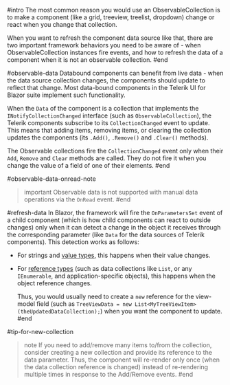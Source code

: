 #intro
The most common reason you would use an ObservableCollection is to make a component (like a grid, treeview, treelist, dropdown) change or react when you change that collection.

When you want to refresh the component data source like that, there are two important framework behaviors you need to be aware of - when ObservableCollection instances fire events, and how to refresh the data of a component when it is not an observable collection.
#end

#observable-data
Databound components can benefit from live data - when the data source collection changes, the components should update to reflect that change. Most data-bound components in the Telerik UI for Blazor suite implement such functionality.

When the `Data` of the component is a collection that implements the `INotifyCollectionChanged` interface (such as `ObservableCollection`), the Telerik components subscribe to its `CollectionChanged` event to update. This means that adding items, removing items, or clearing the collection updates the components (its `.Add()`, `.Remove()` and `.Clear()` methods).

The Observable collections fire the `CollectionChanged` event only when their `Add`, `Remove` and `Clear` methods are called. They do not fire it when you change the value of a field of one of their elements.
#end

#observable-data-onread-note
>important Observable data is not supported with manual data operations via the `OnRead` event.
#end

#refresh-data
In Blazor, the framework will fire the `OnParametersSet` event of a child component (which is how child components can react to outside changes) only when it can detect a change in the object it receives through the corresponding parameter (like `Data` for the data sources of Telerik components). This detection works as follows:

  * For strings and [value types](https://learn.microsoft.com/en-us/dotnet/csharp/language-reference/builtin-types/value-types), this happens when their value changes.

  * For [reference types](https://learn.microsoft.com/en-us/dotnet/csharp/language-reference/keywords/reference-types) (such as data collections like `List`, or any `IEnumerable`, and application-specific objects), this happens when the object reference changes.

    Thus, you would usually need to create a `new` reference for the view-model field (such as `TreeViewData = new List<MyTreeViewItem>(theUpdatedDataCollection);`) when you want the component to update.
#end

#tip-for-new-collection
>note If you need to add/remove many items to/from the collection, consider creating a new collection and provide its reference to the data parameter. Thus, the component will re-render only once (when the data collection reference is changed) instead of re-rendering multiple times in response to the Add/Remove events.
#end